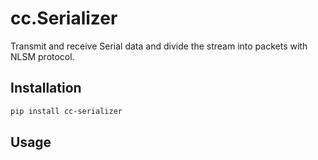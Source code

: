 # cc.Serializer

Transmit and receive Serial data and divide the stream into packets with NLSM protocol.

## Installation

```bash
pip install cc-serializer
```

## Usage

```python

```
